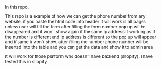 In this repo.

This repo is a example of how we can get the phone number from any website. 
if you paste the html code into header it will work in all pages unless user will fill the form after filling the form number pop up wil be disappeared and it won't show again if the same ip address
It working as if the number is different and ip address is different so the pop up will appear and if same it won't show.
after filling the number phone number will be inserted into the table and you can get the data and show it to admin area 

It will work for those platform who doesn't have backend (shopify).
I have tested this in shopify
